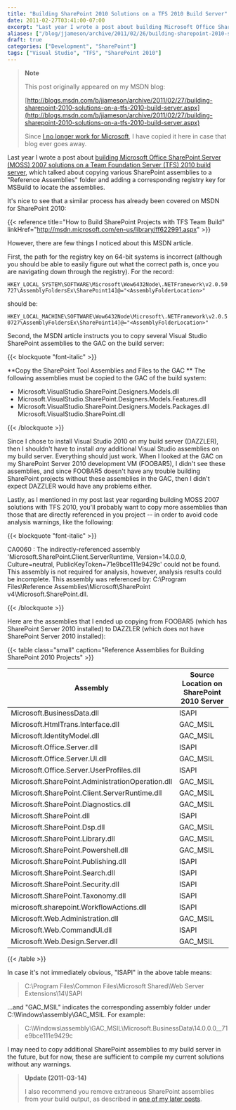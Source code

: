 ```yaml
---
title: "Building SharePoint 2010 Solutions on a TFS 2010 Build Server"
date: 2011-02-27T03:41:00-07:00
excerpt: "Last year I wrote a post about building Microsoft Office SharePoint Server (MOSS) 2007 solutions on a Team Foundation Server (TFS) 2010 build server , which talked about copying various SharePoint assemblies to a \"Reference Assemblies\" folder and adding..."
aliases: ["/blog/jjameson/archive/2011/02/26/building-sharepoint-2010-solutions-on-a-tfs-2010-build-server.aspx", "/blog/jjameson/archive/2011/02/27/building-sharepoint-2010-solutions-on-a-tfs-2010-build-server.aspx"]
draft: true
categories: ["Development", "SharePoint"]
tags: ["Visual Studio", "TFS", "SharePoint 2010"]
---
```


> **Note**
>
> This post originally appeared on my MSDN blog:
>
> [http://blogs.msdn.com/b/jjameson/archive/2011/02/27/building-sharepoint-2010-solutions-on-a-tfs-2010-build-server.aspx](http://blogs.msdn.com/b/jjameson/archive/2011/02/27/building-sharepoint-2010-solutions-on-a-tfs-2010-build-server.aspx)
>
> Since
> [I no longer work for Microsoft](/blog/jjameson/2011/09/02/last-day-with-microsoft),
> I have copied it here in case that blog ever goes away.

Last year I wrote a post about
[building Microsoft Office SharePoint Server (MOSS) 2007 solutions on a Team Foundation Server (TFS) 2010 build server](/blog/jjameson/2010/05/05/building-moss-2007-solutions-on-a-tfs-2010-build-server),
which talked about copying various SharePoint assemblies to a "Reference
Assemblies" folder and adding a corresponding registry key for MSBuild to locate
the assemblies.

It's nice to see that a similar process has already been covered on MSDN for
SharePoint 2010:

{{< reference title="How to Build SharePoint Projects with TFS Team Build" linkHref="http://msdn.microsoft.com/en-us/library/ff622991.aspx" >}}

However, there are few things I noticed about this MSDN article.

First, the path for the registry key on 64-bit systems is incorrect (although
you should be able to easily figure out what the correct path is, once you are
navigating down through the registry). For the record:

`HKEY_LOCAL_SYSTEM\SOFTWARE\Microsoft\Wow6432Node\.NETFramework\v2.0.50727\AssemblyFoldersEx\SharePoint14]@="<AssemblyFolderLocation>"`

should be:

`HKEY_LOCAL_MACHINE\SOFTWARE\Wow6432Node\Microsoft\.NETFramework\v2.0.50727\AssemblyFoldersEx\SharePoint14]@="<AssemblyFolderLocation>"`

Second, the MSDN article instructs you to copy several Visual Studio SharePoint
assemblies to the GAC on the build server:

{{< blockquote "font-italic" >}}

**Copy the SharePoint Tool Assemblies and Files to the GAC
** The following assemblies must be copied to the GAC of the build system:

- Microsoft.VisualStudio.SharePoint.Designers.Models.dll
- Microsoft.VisualStudio.SharePoint.Designers.Models.Features.dll
- Microsoft.VisualStudio.SharePoint.Designers.Models.Packages.dll Microsoft.VisualStudio.SharePoint.dll

{{< /blockquote >}}

Since I chose to install Visual Studio 2010 on my build server (DAZZLER), then I
shouldn't have to install *any* additional Visual Studio assemblies on my build
server. Everything should just work. When I looked at the GAC on my SharePoint
Server 2010 development VM (FOOBAR5), I didn't see these assemblies, and since
FOOBAR5 doesn't have any trouble building SharePoint projects without these
assemblies in the GAC, then I didn't expect DAZZLER would have any problems
either.

Lastly, as I mentioned in my post last year regarding building MOSS 2007
solutions with TFS 2010, you'll probably want to copy more assemblies than those
that are directly referenced in you project -- in order to avoid code analysis
warnings, like the following:

{{< blockquote "font-italic" >}}

CA0060 : The indirectly-referenced assembly 'Microsoft.SharePoint.Client.ServerRuntime, Version=14.0.0.0, Culture=neutral, PublicKeyToken=71e9bce111e9429c' could not be found. This assembly is not required for analysis, however, analysis results could be incomplete. This assembly was referenced by: C:\Program Files\Reference Assemblies\Microsoft\SharePoint v4\Microsoft.SharePoint.dll.

{{< /blockquote >}}

Here are the assemblies that I ended up copying from FOOBAR5 (which has
SharePoint Server 2010 installed) to DAZZLER (which does not have SharePoint
Server 2010 installed):

{{< table class="small" caption="Reference Assemblies for Building SharePoint 2010 Projects" >}}

| Assembly | Source Location on SharePoint 2010 Server |
| --- | --- |
| Microsoft.BusinessData.dll | ISAPI |
| Microsoft.HtmlTrans.Interface.dll | GAC\_MSIL |
| Microsoft.IdentityModel.dll | GAC\_MSIL |
| Microsoft.Office.Server.dll | ISAPI |
| Microsoft.Office.Server.UI.dll | GAC\_MSIL |
| Microsoft.Office.Server.UserProfiles.dll | ISAPI |
| Microsoft.SharePoint.AdministrationOperation.dll | GAC\_MSIL |
| Microsoft.SharePoint.Client.ServerRuntime.dll | GAC\_MSIL |
| Microsoft.SharePoint.Diagnostics.dll | GAC\_MSIL |
| Microsoft.SharePoint.dll | ISAPI |
| Microsoft.SharePoint.Dsp.dll | GAC\_MSIL |
| Microsoft.SharePoint.Library.dll | GAC\_MSIL |
| Microsoft.SharePoint.Powershell.dll | GAC\_MSIL |
| Microsoft.SharePoint.Publishing.dll | ISAPI |
| Microsoft.SharePoint.Search.dll | ISAPI |
| Microsoft.SharePoint.Security.dll | ISAPI |
| Microsoft.SharePoint.Taxonomy.dll | ISAPI |
| microsoft.sharepoint.WorkflowActions.dll | ISAPI |
| Microsoft.Web.Administration.dll | GAC\_MSIL |
| Microsoft.Web.CommandUI.dll | ISAPI |
| Microsoft.Web.Design.Server.dll | GAC\_MSIL |

{{< /table >}}

In case it's not immediately obvious, "ISAPI" in the above table means:

> C:\Program Files\Common Files\Microsoft Shared\Web Server Extensions\14\ISAPI

...and "GAC\_MSIL" indicates the corresponding assembly folder under
C:\Windows\assembly\GAC\_MSIL. For example:

> C:\Windows\assembly\GAC\_MSIL\Microsoft.BusinessData\14.0.0.0\_\_71e9bce111e9429c

I may need to copy additional SharePoint assemblies to my build server in the
future, but for now, these are sufficient to compile my current solutions
without any warnings.

> **Update (2011-03-14)**
>
> I also recommend you remove extraneous SharePoint assemblies from your build output, as described in [one of my later posts](/blog/jjameson/2011/03/14/quot-build-bloat-quot-part-2-a-k-a-removing-extraneous-items-from-sharepoint-visual-studio-projects).

